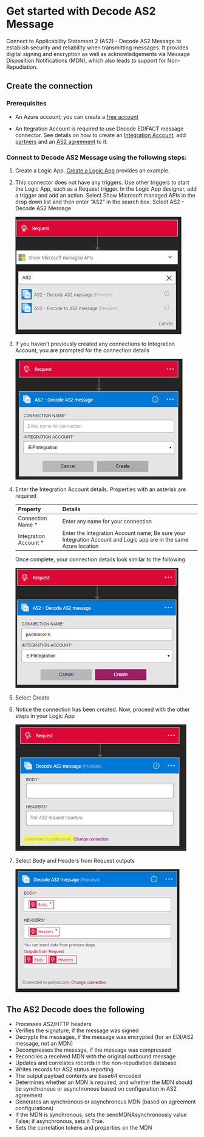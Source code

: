 <properties 
	pageTitle="Learn about Enterprise Integration Pack Decode AS2 Message Connctor | Microsoft Azure App Service | Microsoft Azure" 
	description="Learn how to use partners with the Enterprise Integration Pack and Logic apps" 
	services="logic-apps" 
	documentationCenter=".net,nodejs,java"
	authors="padmavc" 
	manager="erikre" 
	editor=""/>

<tags 
	ms.service="logic-apps" 
	ms.workload="integration" 
	ms.tgt_pltfrm="na" 
	ms.devlang="na" 
	ms.topic="article" 
	ms.date="08/15/2016" 
	ms.author="padmavc"/>

# Get started with Decode AS2 Message

Connect to Applicability Statement 2 (AS2) - Decode AS2 Message to establish security and reliability when transmitting messages. It provides digital signing and encryption as well as acknowledgements via Message Disposition Notifications (MDN), which also leads to support for Non-Repudiation.

## Create the connection

### Prerequisites

* An Azure account; you can create a [free account](https://azure.microsoft.com/free)

* An Itegration Account is required to use Decode EDIFACT message connector. See details on how to create an [Integration Account](https://azure.microsoft.com/en-us/documentation/articles/app-service-logic-enterprise-integration-accounts/), add [partners](https://azure.microsoft.com/en-us/documentation/articles/app-service-logic-enterprise-integration-partners/) and an [AS2 agreement](https://azure.microsoft.com/en-us/documentation/articles/app-service-logic-enterprise-integration-as2/) to it.

### Connect to Decode AS2 Message using the following steps:

1. Create a Logic App.  [Create a Logic App](https://azure.microsoft.com/en-us/documentation/articles/app-service-logic-create-a-logic-app/) provides an example.

2. This connector does not have any triggers. Use other triggers to start the Logic App, such as a Request trigger.  In the Logic App designer, add a trigger and add an action.  Select Show Microsoft managed APIs in the drop down list and then enter “AS2” in the search box.  Select AS2 – Decode AS2 Message

	![](./media/app-service-logic-enterprise-integration-AS2connector/as2decodeimage1.png)

3. If you haven’t previously created any connections to Integration Account, you are prompted for the connection details

	![](./media/app-service-logic-enterprise-integration-AS2connector/as2decodeimage2.png)

4. Enter the Integration Account details.  Properties with an asterisk are required

	| Property   | Details |
	| --------   | ------- |
	| Connection Name *    | Enter any name for your connection |
	| Integration Account * | Enter the Integration Account name; Be sure your Integration Account and Logic app are in the same Azure location |

  	Once complete, your connection details look similar to the following

  	![](./media/app-service-logic-enterprise-integration-AS2connector/as2decodeimage3.png)

5. Select Create
	
6. Notice the connection has been created.  Now, proceed with the other steps in your Logic App

	![](./media/app-service-logic-enterprise-integration-AS2connector/as2decodeimage4.png)

7. Select Body and Headers from Request outputs

	![](./media/app-service-logic-enterprise-integration-AS2connector/as2decodeimage5.png)

## The AS2 Decode does the following

* Processes AS2/HTTP headers
* Verifies the signature, if the message was signed
* Decrypts the messages, if the message was encrypted (for an EDI/AS2 message, not an MDN)
* Decompresses the message, if the message was compressed
* Reconciles a received MDN with the original outbound message
* Updates and correlates records in the non-repudiation database
* Writes records for AS2 status reporting
* The output payload contents are base64 encoded
* Determines whether an MDN is required, and whether the MDN should be synchronous or asynchronous based on configuration in AS2 agreement
* Generates an synchronous or asynchronous MDN (based on agreement configurations)
* If the MDN is synchronous, sets the sendMDNAsynchronously value False; if asynchronous, sets it True.
* Sets the correlation tokens and properties on the MDN